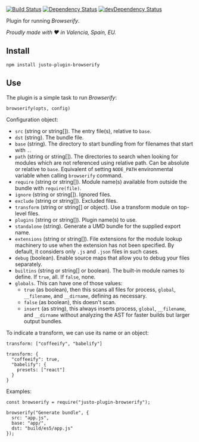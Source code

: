 [![Build Status](https://travis-ci.org/justojsp/justo-plugin-browserify.svg)](https://travis-ci.org/justojsp/justo-plugin-browserify)
[![Dependency Status](https://david-dm.org/justojsp/justo-plugin-browserify.svg)](https://david-dm.org/justojsp/justo-plugin-browserify)
[![devDependency Status](https://david-dm.org/justojsp/justo-plugin-browserify/dev-status.svg)](https://david-dm.org/justojsp/justo-plugin-browserify#info=devDependencies)

Plugin for running *Browserify*.

*Proudly made with ♥ in Valencia, Spain, EU.*

## Install

```
npm install justo-plugin-browserify
```

## Use

The plugin is a simple task to run *Browserify*:

```
browserify(opts, config)
```

Configuration object:

- `src` (string or string[]). The entry file(s), relative to `base`.
- `dst` (string). The bundle file.
- `base` (string). The directory to start bundling from for filenames that start with `.`.
- `path` (string or string[]). The directories to search when looking for modules which are not referenced using relative path.
   Can be absolute or relative to `base`. Equivalent of setting `NODE_PATH` environmental variable when calling `browserify` command.
- `require` (string or string[]). Module name(s) available from outside the bundle with `require(file)`.
- `ignore` (string or string[]). Ignored files.
- `exclude` (string or string[]). Excluded files.
- `transform` (string or string[] or object). Use a transform module on top-level files.
- `plugins` (string or string[]). Plugin name(s) to use.
- `standalone` (string). Generate a UMD bundle for the supplied export name.
- `extensions` (string or string[]). File extensions for the module lookup machinery to use when the extension has not been specified.
  By default, it considers only `.js` and `.json` files in such cases.
- `debug` (boolean). Enable source maps that allow you to debug your files separately.
- `builtins` (string or string[] or boolean). The built-in module names to define. If `true`, all. If `false`, none.
- `globals`. This can have one of those values:
  - `true` (as boolean), then this scans all files for process, `global`, `__filename`, and `__dirname`, defining as necessary.
  - `false` (as boolean), this doesn't scan.
  - `insert` (as string), this always inserts process, `global`, `__filename`, and `__dirname` without analyzing the AST for faster builds but larger output bundles.

To indicate a transform, we can use its name or an object:

```
transform: ["coffeeify", "babelify"]

transform: {
  "coffeeify": true,
  "babelify": {
    presets: ["react"]
  }
}
```

Examples:

```
const browserify = require("justo-plugin-browserify");

browserify("Generate bundle", {
  src: "app.js",
  base: "app/",
  dst: "build/es5/app.js"
});
```
